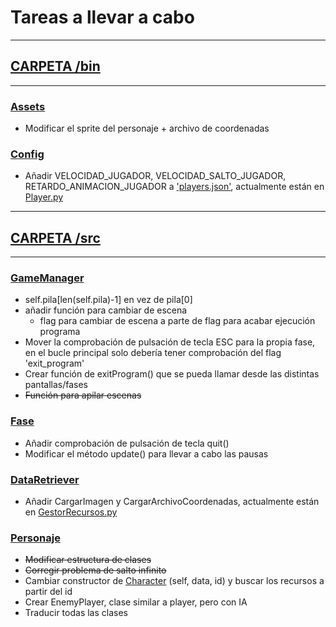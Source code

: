 
# Tareas a llevar a cabo

****

## [CARPETA /bin](bin)

****

### [Assets](bin/assets)
* Modificar el sprite del personaje + archivo de coordenadas

### [Config](bin/config)
* Añadir VELOCIDAD_JUGADOR, VELOCIDAD_SALTO_JUGADOR, RETARDO_ANIMACION_JUGADOR a ['players.json'](bin/config/players.json), actualmente están en [Player.py](src/character/Player.py)

****

## [CARPETA /src](src)

****

### [GameManager](src/control/GameManager.py)
* self.pila[len(self.pila)-1] en vez de pila[0]
* añadir función para cambiar de escena
	- flag para cambiar de escena a parte de flag para acabar ejecución programa
* Mover la comprobación de pulsación de tecla ESC para la propia fase, en el bucle principal solo debería tener comprobación del flag 'exit_program'
* Crear función de exitProgram() que se pueda llamar desde las distintas pantallas/fases
* ~~Función para apilar escenas~~

### [Fase](src/control/GameLevel.py)
* Añadir comprobación de pulsación de tecla quit()
* Modificar el método update() para llevar a cabo las pausas

### [DataRetriever](src/data/DataRetriever.py)
* Añadir CargarImagen y CargarArchivoCoordenadas, actualmente están en [GestorRecursos.py](src/character/GestorRecursos.py)

### [Personaje](src/character)
* ~~Modificar estructura de clases~~
* ~~Corregir problema de salto infinito~~
* Cambiar constructor de [Character](src/character/Character.py) (self, data, id) y buscar los recursos a partir del id
* Crear EnemyPlayer, clase similar a player, pero con IA
* Traducir todas las clases


